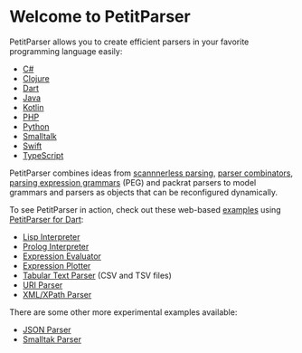 # Welcome to PetitParser

PetitParser allows you to create efficient parsers in your favorite programming language easily:

- [C#](https://github.com/RichoM/dotnet.PetitParser)
- [Clojure](https://github.com/RichoM/clj-petitparser)
- [Dart](https://github.com/petitparser/dart-petitparser)
- [Java](https://github.com/petitparser/java-petitparser)
- [Kotlin](https://github.com/petitparser/kotlin-petitparser)
- [PHP](https://github.com/mindplay-dk/petitparserphp)
- [Python](https://github.com/profMagija/py-petitparser)
- [Smalltalk](https://www.lukas-renggli.ch/smalltalk/helvetia/petitparser)
- [Swift](https://github.com/philipparndt/swift-petitparser)
- [TypeScript](https://github.com/mindplay-dk/petitparser-ts)

PetitParser combines ideas from [scannnerless parsing](https://en.wikipedia.org/wiki/Scannerless_parsing), [parser combinators](https://en.wikipedia.org/wiki/Parser_combinator), [parsing expression grammars](https://en.wikipedia.org/wiki/Parsing_expression_grammar) (PEG) and packrat parsers to model grammars and parsers as objects that can be reconfigured dynamically.

To see PetitParser in action, check out these web-based [examples](https://github.com/petitparser/dart-petitparser-examples) using [PetitParser for Dart](https://github.com/petitparser/dart-petitparser):

- [Lisp Interpreter](/examples/lisp/lisp.html)
- [Prolog Interpreter](/examples/prolog/prolog.html)
- [Expression Evaluator](/examples/math/eval.html)
- [Expression Plotter](/examples/math/plot.html)
- [Tabular Text Parser](/examples/tabular/tabular.html) (CSV and TSV files)
- [URI Parser](/examples/uri/uri.html)
- [XML/XPath Parser](/examples/xml/xml.html)

There are some other more experimental examples available:

- [JSON Parser](/examples/json/json.html)
- [Smalltak Parser](/examples/smalltalk/smalltalk.html)
